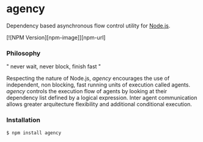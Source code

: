 # agency
Dependency based asynchronous flow control utility for [Node.js](http://nodejs.org).

[![NPM Version][npm-image]][npm-url]

### Philosophy

" never wait, never block, finish fast "

Respecting the nature of Node.js, *agency* encourages the use of independent, non blocking, fast running units of execution called agents. *agency* controls the execution flow of agents by looking at their dependency list defined by a logical expression. Inter agent communication allows greater arquitecture flexibility and additional conditional execution.

### Installation

```bash
$ npm install agency
```
